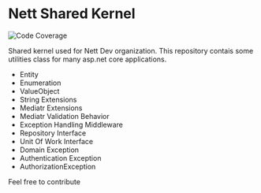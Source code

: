 # Nett Shared Kernel
![Code Coverage](https://img.shields.io/badge/Code%20Coverage-95%25-success?style=flat)

Shared kernel used for Nett Dev organization. 
This repository contais some utilities class for many asp.net core applications.

* Entity
* Enumeration
* ValueObject
* String Extensions
* Mediatr Extensions
* Mediatr Validation Behavior
* Exception Handling Middleware
* Repository Interface
* Unit Of Work Interface
* Domain Exception
* Authentication Exception
* AuthorizationException

Feel free to contribute
